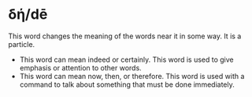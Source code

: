 # δή/dē

This word changes the meaning of the words near it in some way. It is a particle.

* This word can mean indeed or certainly. This word is used to give emphasis or attention to other words.
* This word can mean now, then, or therefore. This word is used with a command to talk about something that must be done immediately. 
